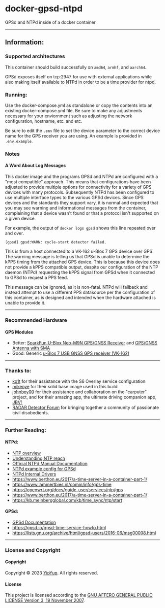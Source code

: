 # docker-gpsd-ntpd

GPSd and NTPd inside of a docker container

-----

## Information:

### Supported architectures

This container should build successfully on `amd64`, `armhf`, and `aarch64`.

GPSd exposes itself on tcp:2947 for use with external
applications while also making itself available to NTPd in
order to be a time provider for ntpd.

### Running:

Use the docker-compose.yml as standalone or copy the contents into an existing docker-compose.yml file. Be sure to make any adjustments necessary for your enviornment such as adjusting the network configuration, hostname, etc. and etc.

Be sure to edit the `.env` file to set the device parameter to the correct device name for the GPS receiver you are using. An example is provided in `.env.example`.

### Notes

#### A Word About Log Messages

This docker image and the programs GPSd and NTPd are configured with a "most compatible" approach. This means that configurations have
been adjusted to provide multiple options for connectivity for a variety of GPS devices with many protocols. Subsequently NTPd has been
configured to use multiple interface types to the various GPSd devices. Since GPS devices and the standards they support vary, it is
normal and expected that you may see warning and informational messages from the container, complaining that a device wasn't found or
that a protocol isn't supported on a given device.

For example, the output of `docker logs gpsd` shows this line repeated over and over.

```
[gpsd] gpsd:WARN: cycle-start detector failed.
```

This is from a host connected to a VK-162 u-Blox 7 GPS device over GPS.
The warning message is telling us that GPSd is unable to determine the kPPS timing from the attached GPS device. This is because this device does not provide
a kPPS compatible output, despite our configuration of the NTP daemon (NTPd) requesting the kPPS signal from GPSd when it connected to GPSd to request a PPS feed.

This message can be ignored, as it is non-fatal. NTPd will fallback and instead attempt to use a different PPS datasource per the configuration of this container, as is designed and intended when the hardware attached is unable to provide it.

---

### Recommended Hardware

#### GPS Modules

- Better: [SparkFun U-Blox Neo-M9N GPS/GNSS Receiver](https://www.sparkfun.com/products/17285) and [GPS/GNSS Antenna with SMA](https://www.amazon.com/dp/B083D59N55?tag=radardetec0b5-20)
- Good: Generic [u-Blox 7 USB GNSS GPS receiver (VK-162)](https://www.amazon.com/dp/B078Y52FGQ?tag=radardetec0b5-20)

---

### Thanks to:

- [kx1t](https://github.com/kx1t) for their assistance with the S6 Overlay service configuration
- [mikenye](https://github.com/mikenye) for their solid base image used in this build
- [johnboy00](https://www.rdforum.org/members/12420/) for their assistance and collaboration on the "carputer" project, and for their amazing app, the ultimate driving companion app, [JBV1](https://jbv1.net/)
- [RADAR Detector Forum](https://www.rdforum.org/) for bringing together a community of passionate civil disobedients.

---

### Further Reading:

#### NTPd:

- [NTP overview](https://en.wikipedia.org/wiki/Network_Time_Protocol)
- [Understanding NTP reach](https://www.linuxjournal.com/article/6812)
- [Official NTPd Manual Documentation](https://linux.die.net/man/8/ntpd)
- [NTPd example config for GPSd](https://wiki.archlinux.org/title/Network_Time_Protocol_daemon)
- [NTPd Internal Drivers](https://www.eecis.udel.edu/~mills/ntp/html/drivers/driver46.html)
- https://www.berthon.eu/2017/a-time-server-in-a-container-part-1/
- https://www.lammertbies.nl/comm/info/gps-time
- https://openwrt.org/docs/guide-user/services/ntp/gps
- https://www.berthon.eu/2017/a-time-server-in-a-container-part-1/
- https://kb.meinbergglobal.com/kb/time_sync/ntp/start

#### GPSd:
- [GPSd Documentation](https://gpsd.gitlab.io/gpsd/gpsd.html)
- https://gpsd.io/gpsd-time-service-howto.html
- https://lists.gnu.org/archive/html/gpsd-users/2016-06/msg00008.html

---

### License and Copyright

#### Copyright

Copyright ©️ 2023 [YipYup](https://github.com/YipYup). All rights reserved.

#### License

This project is licensed according to the [GNU AFFERO GENERAL PUBLIC LICENSE Version 3, 19 November 2007](LICENSE.md).
